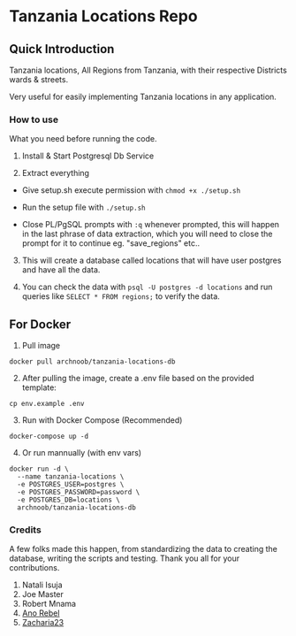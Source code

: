 # Tanzania Locations Repo

## Quick Introduction

Tanzania locations, All Regions from Tanzania, with their respective Districts wards & streets.

Very useful for easily implementing Tanzania locations in any application.

### How to use

What you need before running the code.

1. Install & Start Postgresql Db Service

2. Extract everything

- Give setup.sh execute permission with `chmod +x ./setup.sh`

- Run the setup file with `./setup.sh`

- Close PL/PgSQL prompts with `:q` whenever prompted, this will happen in the last phrase of data extraction, which you
  will need to close the prompt for it to continue eg. "save_regions" etc..

3. This will create a database called locations that will have user postgres and have all the data.

4. You can check the data with `psql -U postgres -d locations` and run queries like `SELECT * FROM regions;` to verify
   the data.

## For Docker

1. Pull image 
```
docker pull archnoob/tanzania-locations-db
```

2. After pulling the image, create a .env file based on the provided template:
```
cp env.example .env
```
3. Run with Docker Compose (Recommended)
```
docker-compose up -d
```
4. Or run mannually (with env vars)
```
docker run -d \
  --name tanzania-locations \
  -e POSTGRES_USER=postgres \
  -e POSTGRES_PASSWORD=password \
  -e POSTGRES_DB=locations \
  archnoob/tanzania-locations-db
```

### Credits

A few folks made this happen, from standardizing the data to creating the
database, writing the scripts and testing. Thank you all for your
contributions.

1. Natali Isuja
2. Joe Master
3. Robert Mnama
4. [Ano Rebel](https://github.com/AnoRebel/)
5. [Zacharia23](https://github.com/Zacharia23)
